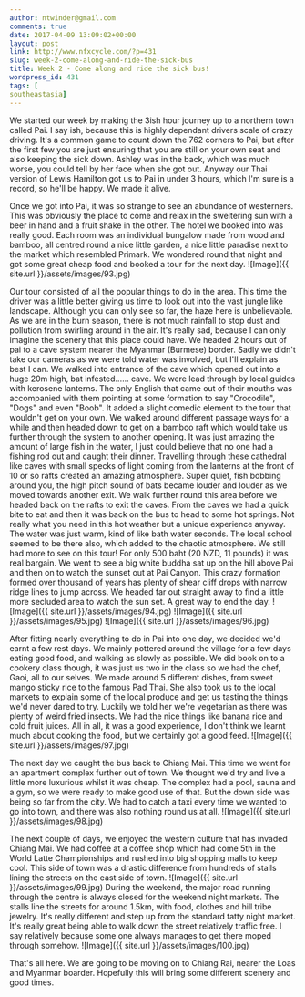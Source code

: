 ```yaml
---
author: ntwinder@gmail.com
comments: true
date: 2017-04-09 13:09:02+00:00
layout: post
link: http://www.nfxcycle.com/?p=431
slug: week-2-come-along-and-ride-the-sick-bus
title: Week 2 - Come along and ride the sick bus!
wordpress_id: 431
tags: [
southeastasia]
---
```


We started our week by making the 3ish hour journey up to a northern town called Pai.  I say ish, because this is highly dependant drivers scale of crazy driving. It's a common game to count down the 762 corners to Pai, but after the first few you are just ensuring that you are still on your own seat and also keeping the sick down.  Ashley was in the back, which was much worse, you could tell by her face when she got out.  Anyway our Thai version of Lewis Hamilton got us to Pai in under 3 hours, which I'm sure is a record, so he'll be happy.  We made it alive.

Once we got into Pai, it was so strange to see an abundance of westerners.  This was obviously the place to come and relax in the sweltering sun with a beer in hand and a fruit shake in the other.  The hotel we booked into was really good.  Each room was an individual bungalow made from wood and bamboo, all centred round a nice little garden, a nice little paradise next to the market which resembled Primark.  We wondered round that night and got some great cheap food and booked a tour for the next day.
![Image]({{ site.url }}/assets/images/93.jpg)

Our tour consisted of all the popular things to do in the area.  This time the driver was a little better giving us time to look out into the vast jungle like landscape.  Although you can only see so far, the haze here is unbelievable.  As we are in the burn season, there is not much rainfall to stop dust and pollution from swirling around in the air. It's really sad, because I can only imagine the scenery that this place could have.  We headed 2 hours out of pai to a cave system nearer the Myanmar (Burmese) border.  Sadly we didn't take our cameras as we were told water was involved, but I'll explain as best I can.  We walked into entrance of the cave which opened out into a huge 20m high, bat infested...... cave. We were lead through by local guides with kerosene lanterns.  The only English that came out of their mouths was accompanied with them pointing at some formation to say "Crocodile", "Dogs" and even "Boob".  It added a slight comedic element to the tour that wouldn't get on your own. We walked around different passage ways for a while and then headed down to get on a bamboo raft which would take us further through the system to another opening.  It was just amazing the amount of large fish in the water, I just could believe that no one had a fishing rod out and caught their dinner. Travelling through these cathedral like caves with small specks of light coming from the lanterns at the front of 10 or so rafts created an amazing atmosphere. Super quiet, fish bobbing around you, the high pitch sound of bats became louder and louder as we moved towards another exit. We walk further round this area before we headed back on the rafts to exit the caves.
From the caves we had a quick bite to eat and then it was back on the bus to head to some hot springs.  Not really what you need in this hot weather but a unique experience anyway. The water was just warm, kind of like bath water seconds. The local school seemed to be there also, which added to the chaotic atmosphere.
We still had more to see on this tour! For only 500 baht (20 NZD, 11 pounds) it was real bargain. We went to see a big white buddha sat up on the hill above Pai and then on to watch the sunset out at Pai Canyon.  This crazy formation formed over thousand of years has plenty of shear cliff drops with narrow ridge lines to jump across. We headed far out straight away to find a little more secluded area to watch the sun set. A great way to end the day.
![Image]({{ site.url }}/assets/images/94.jpg)
![Image]({{ site.url }}/assets/images/95.jpg)
![Image]({{ site.url }}/assets/images/96.jpg)

After fitting nearly everything to do in Pai into one day, we decided we'd earnt a few rest days. We mainly pottered around the village for a few days eating good food, and walking as slowly as possible.  We did book on to a cookery class though, it was just us two in the class so we had the chef, Gaoi, all to our selves.  We made around 5 different dishes, from sweet mango sticky rice to the famous Pad Thai. She also took us to the local markets to explain some of the local produce and get us tasting the things we'd never dared to try. Luckily we told her we're vegetarian as there was plenty of weird fried insects. We had the nice things like banana rice and cold fruit juices. All in all, it was a good experience, I don't think we learnt much about cooking the food, but we certainly got a good feed.
![Image]({{ site.url }}/assets/images/97.jpg)

The next day we caught the bus back to Chiang Mai.  This time we went for an apartment complex further out of town. We thought we'd try and live a little more luxurious whilst it was cheap.  The complex had a pool, sauna and a gym, so we were ready to make good use of that.  But the down side was being so far from the city. We had to catch a taxi every time we wanted to go into town, and there was also nothing round us at all.
![Image]({{ site.url }}/assets/images/98.jpg)

The next couple of days, we enjoyed the western culture that has invaded Chiang Mai.  We had coffee at a coffee shop which had come 5th in the World Latte Championships and rushed into big shopping malls to keep cool.  This side of town was a drastic difference from hundreds of stalls lining the streets on the east side of town.
![Image]({{ site.url }}/assets/images/99.jpg)
During the weekend, the major road running through the centre is always closed for the weekend night markets. The stalls line the streets for around 1.5km, with food, clothes and hill tribe jewelry.  It's really different and step up from the standard tatty night market. It's really great being able to walk down the street relatively traffic free. I say relatively because some one always manages to get there moped through somehow.
![Image]({{ site.url }}/assets/images/100.jpg)

That's all here. We are going to be moving on to Chiang Rai, nearer the Loas and Myanmar boarder. Hopefully this will bring some different scenery and good times.
